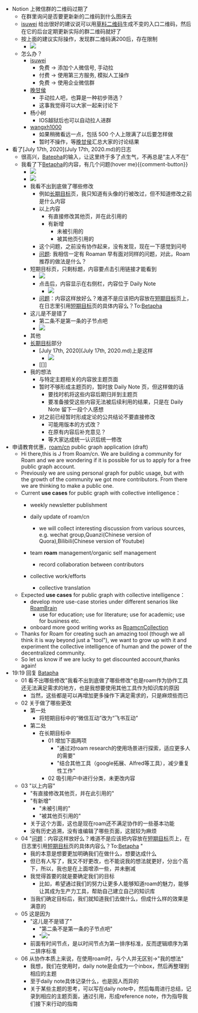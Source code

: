- Notion 上微信群的二维码过期了
    - 在群里询问是否要更新新的二维码到什么图床去
    - [isuwei](isuwei.md) 给出很好的建议说可以用[草料二维码](https://cli.im/)生成不变的入口二维码，然后在它的后台定期更新实际的群二维码就好了
    - 按上面的建议实际操作，发现群二维码满200后，存在限制
        - ![](https://firebasestorage.googleapis.com/v0/b/firescript-577a2.appspot.com/o/imgs%2Fapp%2Fvictor-wu%2F2tPLeAidIe.png?alt=media&token=cfe95709-8c8a-4633-a131-3b970bb160b0)
    - 怎么办？
        - [isuwei](isuwei.md)
            - 免费 -> 添加个人微信号, 手动拉
            - 付费 -> 使用第三方服务, 模拟人工操作
            - 免费 -> 使用企业微信群
        - [晚甘侯](晚甘侯.md)
            - 手动拉人吧，也算是一种初步筛选？
            - 这事我觉得可以大家一起来讨论下
        - 杨小树
            - IOS越狱后也可以自动拉人进群
        - [wangxh1000](wangxh1000.md)
            - 如果稍微看远一点，包括 500 个人上限满了以后要怎样做
            - 暂时不操作，等[晚甘侯](晚甘侯.md)汇总大家的讨论结果
- 看了[July 17th, 2020](July 17th, 2020.md)的日志
    - 很高兴，[Batepha](Batepha.md)的输入，让这里终于多了点生气，不再总是“主人不在”
    - 我看了下[Betapha](Betapha.md)的内容，有几个问题(hover me){{comment-button}}
        - ![](https://firebasestorage.googleapis.com/v0/b/firescript-577a2.appspot.com/o/imgs%2Fapp%2Fvictor-wu%2Fcih4Ad8nDO.png?alt=media&token=19ab9f14-6f97-4d72-8e1b-3a857dbb50f1)
        - ![](https://firebasestorage.googleapis.com/v0/b/firescript-577a2.appspot.com/o/imgs%2Fapp%2Fvictor-wu%2Fz6pIFVYyVg.png?alt=media&token=0be07f15-d16c-4a2b-ba4d-0725190b507d)
        - 我看不出到底做了哪些修改
            - 例如[长期目标](长期目标.md)页，我只知道有头像的行被改过，但不知道修改之前是什么内容
            - 以上内容
                - 有直接修改其他页，并在此引用的
                - 有新增
                    - 未被引用的
                    - 被其他页引用的
            - 这个问题，之前没有协作起来，没有发现，现在一下感觉到问号
            - [问题](问题.md): 我相信一定有 Roaman 早有面对同样的问题，对此，Roam 推荐的做法是什么？
        - 短期目标页，只剩标题，内容要点击引用链接才能看到
            - ![](https://firebasestorage.googleapis.com/v0/b/firescript-577a2.appspot.com/o/imgs%2Fapp%2Fvictor-wu%2FJLevFjUJWj.png?alt=media&token=57381e1f-f9d1-496e-ac94-9bca7b8f3b0c)
            - 点击后，内容显示在右侧栏，内容位于 Daily Note
                - ![](https://firebasestorage.googleapis.com/v0/b/firescript-577a2.appspot.com/o/imgs%2Fapp%2Fvictor-wu%2F6jklY8U6Jp.png?alt=media&token=683d771d-fbea-4406-9544-c1d3647eced1)
            - [问题](问题.md)：内容这样放好么？难道不是应该把内容放在[短期目标](短期目标.md)页上，在日志里引用[短期目标](短期目标.md)页的具体内容么？To:[Betapha](Betapha.md) 
        - 这儿是不是错了
            - 第二条不是第一条的子节点吧
            - ![](https://firebasestorage.googleapis.com/v0/b/firescript-577a2.appspot.com/o/imgs%2Fapp%2Fvictor-wu%2F9SoKmEcj_j.png?alt=media&token=c89ae218-8055-4275-b779-49ef4b408d37)
        - 其他
        - [长期目标](长期目标.md)部分
            - [July 17th, 2020](July 17th, 2020.md)上是这样
                - ![](https://firebasestorage.googleapis.com/v0/b/firescript-577a2.appspot.com/o/imgs%2Fapp%2Fvictor-wu%2FDs-5pwT6tN.png?alt=media&token=59b09e30-ecc6-4bc9-b9c6-3ef25a293b1b)
            - [[]]
        - 我的想法
            - 与特定主题相关的内容放主题页面
            - 暂时不够形成主题页的，暂时放 Daily Note 页，但这样做的话
                - 要找时机将这些内容后期归并到主题页
                - 要准备接受这些内容无法被后续利用的结果，只是在 Daily Note 留下一段个人感想
            - 对之前已经暂时形成定论的公共结论不要直接修改
                - 可能用版本的方式改？
                - 在原有内容后补充意见？
                - 等大家达成统一认识后统一修改
- 申请教育优惠，[roam/cn](roam/cn.md) public graph application (draft)
    - Hi there,this is J from Roam/cn. We are building a community for Roam and we are wondering if it is possible for us to apply for a free public graph account.
    - Previously we are using personal graph for public usage, but with the growth of the community we got more contributors. From there we are thinking to make a public one.
    - Current **use cases** for public graph with collective intelligence：
        - weekly newsletter publishment
        - daily update of roam/cn
            - we will collect interesting discussion from various sources, e.g. wechat group,Quanzi(Chinese version of Quora),Bilibili(Chinese version of Youtube)
        - team **roam** management/organic self management
            - record collaboration between contributors
        - collective work/efforts

            - collective translation
    - Expected **use cases** for public graph with collective intelligence：
        - develop more use-case stories under different senarios like [RoamBrain](RoamBrain.md)
            - use for education; use for literature; use for academic; use for business etc.
        - onboard more good writing works as [RoamcnCollection](RoamcnCollection.md) 
    - Thanks for Roam for creating such an amazing tool (though we all think it is way beyond just a "tool"), we want to grow up with it and experiment the collective intelligence of human and the power of the decentralized community. 
    - So let us know if we are lucky to get discounted account,thanks again!
- 19:19 回复 [Batapha](Batapha.md)
    - 01 看不出哪些修改"我看不出到底做了哪些修改"也是roam作为协作工具还无法满足需求的地方，也是我想要使用其他工具作为知识库的原因
        - 当然，这些都是可以再增加更多操作下满足需求的，只是麻烦些而已
    - 02 关于做了哪些更改
        - 第一处
            - 将短期目标中的“微信互动”改为“飞书互动”
        - 第二处
            - 在长期目标中
                - 01 增加下面两项
                    - "通过对roam research的使用场景进行探索，适应更多人的需要"
                    - "结合其他工具（google拓展、Alfred等工具），减少重复性工作"
                - 02 吸引用户中进行分类，未更改内容
    - 03 "以上内容"
        - "有直接修改其他页，并在此引用的"
        - "有新增"
            - "未被引用的"
            - "被其他页引用的"
        - 关于这个方面，这也是现在roam还不满足协作的一些基本功能
        - 没有历史追溯，没有谁编辑了哪些页面，这就较为麻烦
    - 04 "[问题](问题.md)：内容这样放好么？难道不是应该把内容放在[短期目标](短期目标.md)页上，在日志里引用[短期目标](短期目标.md)页的具体内容么？To:[Betapha](Betapha.md) "
        - 我的本意是想要更加明确我们在做什么，想要达成什么
        - 但已有人写了，我又不好更改，也不能说我的想法就更好，分出个高下，所以，我也是在上面增添一些，并未删减
        - 我觉得首要的就是要确定我们的目标
            - 比如，希望通过我们的努力让更多人能够知道roam的魅力，能够让其成为生产力工具，帮助自己建立自己的知识库
        - 当我们确定目标后，我们就知道我们去做什么，但成什么样的效果是满意的
    - 05 这是因为
        - "这儿是不是错了"
            - "第二条不是第一条的子节点吧"
            - "![](https://firebasestorage.googleapis.com/v0/b/firescript-577a2.appspot.com/o/imgs%2Fapp%2Fvictor-wu%2F9SoKmEcj_j.png?alt=media&token=c89ae218-8055-4275-b779-49ef4b408d37)"
        - 前面有时间节点，是以时间节点为第一排序标准，反而逻辑顺序为第二排序标准
    - 06 从协作本质上来说，在使用roam时，与个人并无区别->"我的想法"
        - 我想，我们在使用时，daily note是会成为一个inbox，然后再整理到相应的主题
        - 至于daily note具体记录什么，也是因人而异的
        - 关于某些主题的思考，可以写在daily note中，然后每周进行总结，记录到相应的主题页面，通过引用，形成reference note，作为指导我们接下来行动的指南
